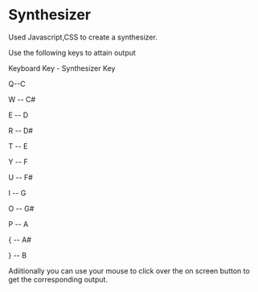 # Synthesizer
Used Javascript,CSS to create a synthesizer.

Use the following keys to attain output

Keyboard Key - Synthesizer Key

Q--C

W          --    C#

E      --        D

R       --       D#

T         --     E

Y        --      F

U        --      F#

I        --      G

O        --      G#

P        --      A

{        --      A#

}        --      B


Adiitionally you can use your mouse to click over the on screen button to get the corresponding output.
